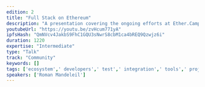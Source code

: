 ```yaml
---
edition: 2
title: "Full Stack on Ethereum"
description: "A presentation covering the ongoing efforts at Ether.Camp, including the block explorer, online IDE and EthereumJ client."
youtubeUrl: "https://youtu.be/zvHcum771yA"
ipfsHash: "QmNVcv4JakbS9FhC1GQU3sNwrS8cbM1ca4bREQ9Qzwjz6i"
duration: 1220
expertise: "Intermediate"
type: "Talk"
track: "Community"
keywords: []
tags: ['ecosystem',' developers',' test',' integration',' tools',' projects',' launch',' dapps',' mainnet','Community']
speakers: ['Roman Mandeleil']
---
```

